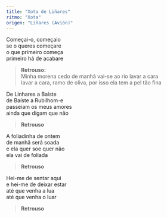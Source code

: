 ```yaml
---
title: "Xota de Liñares"
ritmo: "Xota"
origen: "Liñares (Avión)"
---
```


Começai-o, começaio<br>
se o queres começare<br>
o que primeiro começa<br>
primeiro há de acabare<br>

> **Retrouso:**<br>
    Minha morena cedo de manhã vai-se ao rio lavar a cara<br>
    lavar a cara, ramo de oliva, por isso ela tem a pel tão fina

De Linhares a Baíste<br>
de Baíste a Rubilhom-e<br>
passeiam os meus amores<br>
ainda que digam que não<br>

>**Retrouso**

A foliadinha de ontem<br>
de manhã será soada<br>
e ela quer soe quer não<br>
ela vai de foliada<br>

>**Retrouso** 

Hei-me de sentar aqui<br>
e hei-me de deixar estar<br>
até que venha a lua<br>
até que venha o luar<br>

>**Retrouso**